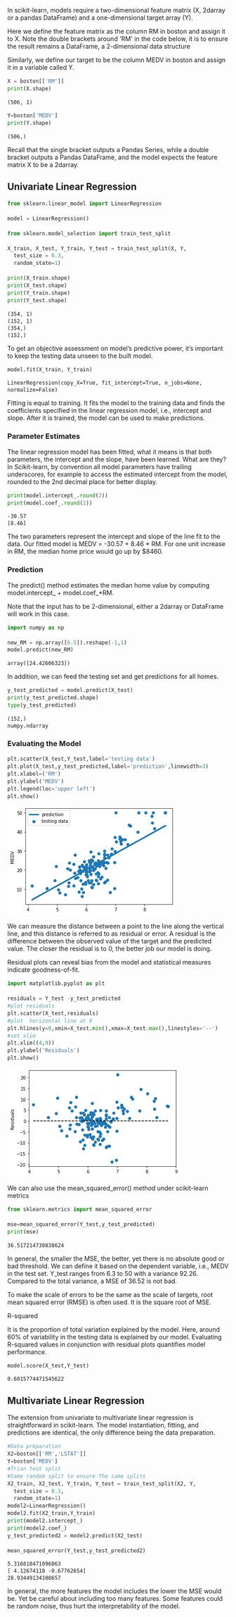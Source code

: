In scikit-learn, models require a two-dimensional feature matrix (X, 2darray or a pandas DataFrame) and a one-dimensional target array (Y).

Here we define the feature matrix as the column RM in boston and assign it to X. Note the double brackets around 'RM' in the code below, it is to ensure the result remains a DataFrame, a 2-dimensional data structure

Similarly, we define our target to be the column MEDV in boston and assign it in a variable called Y.

``` py
X = boston[['RM']]
print(X.shape)
```
```
(506, 1)
```

``` py
Y=boston['MEDV']
print(Y.shape)
```
```
(506,)
```

Recall that the single bracket outputs a Pandas Series, while a double bracket outputs a Pandas DataFrame, and the model expects the feature matrix X to be a 2darray.

## Univariate Linear Regression

``` py
from sklearn.linear_model import LinearRegression

model = LinearRegression()

from sklearn.model_selection import train_test_split

X_train, X_test, Y_train, Y_test = train_test_split(X, Y, 
  test_size = 0.3, 
  random_state=1)

print(X_train.shape)
print(X_test.shape)
print(Y_train.shape)
print(Y_test.shape)
```
```
(354, 1)
(152, 1)
(354,)
(152,)
```
To get an objective assessment on model’s predictive power, it’s important to keep the testing data unseen to the built model.

``` py
model.fit(X_train, Y_train)
```
```
LinearRegression(copy_X=True, fit_intercept=True, n_jobs=None, normalize=False)
```

Fitting is equal to training. It fits the model to the training data and finds the coefficients specified in the linear regression model, i.e., intercept and slope. After it is trained, the model can be used to make predictions.

### Parameter Estimates

The linear regression model has been fitted, what it means is that both parameters, the intercept and the slope, have been learned. What are they? In Scikit-learn, by convention all model parameters have trailing underscores, for example to access the estimated intercept from the model, rounded to the 2nd decimal place for better display.

``` py
print(model.intercept_.round(2))
print(model.coef_.round(2))
```
```
-30.57
[8.46]
```

The two parameters represent the intercept and slope of the line fit to the data. Our fitted model is MEDV = -30.57 + 8.46 * RM. For one unit increase in RM, the median home price would go up by $8460.

### Prediction

The predict() method estimates the median home value by computing model.intercept_ + model.coef_*RM.

Note that the input has to be 2-dimensional, either a 2darray or DataFrame will work in this case.

``` py
import numpy as np

new_RM = np.array([6.5]).reshape(-1,1) 
model.predict(new_RM)
```
```
array([24.42606323])
```


In addition, we can feed the testing set and get predictions for all homes.

``` py
y_test_predicted = model.predict(X_test)
print(y_test_predicted.shape)
type(y_test_predicted)
```
```
(152,)
numpy.ndarray
```

### Evaluating the Model

``` py
plt.scatter(X_test,Y_test,label='testing data')
plt.plot(X_test,y_test_predicted,label='prediction',linewidth=3)
plt.xlabel=('RM')
plt.ylabel('MEDV')
plt.legend(loc='upper left')
plt.show()
```

![eval](./Images/eval1.png)

We can measure the distance between a point to the line along the vertical line, and this distance is referred to as residual or error. A residual is the difference between the observed value of the target and the predicted value. The closer the residual is to 0, the better job our model is doing.

Residual plots can reveal bias from the model and statistical measures indicate goodness-of-fit.

``` py
import matplotlib.pyplot as plt

residuals = Y_test -y_test_predicted
#plot residuals
plt.scatter(X_test,residuals)
#plot  horizontal line at 0
plt.hlines(y=0,xmin=X_test.min(),xmax=X_test.max(),linestyles='--')
#set xlim
plt.xlim((4,9))
plt.ylabel('Residuals')
plt.show()
```

![residual](./Images/res.png)

We can also use the mean_squared_error() method under scikit-learn metrics

``` py
from sklearn.metrics import mean_squared_error

mse=mean_squared_error(Y_test,y_test_predicted)
print(mse)
```
```
36.517214730838624
```

In general, the smaller the MSE, the better, yet there is no absolute good or bad threshold. We can define it based on the dependent variable, i.e., MEDV in the test set. Y_test ranges from 6.3 to 50 with a variance 92.26. Compared to the total variance, a MSE of 36.52 is not bad.

To make the scale of errors to be the same as the scale of targets, root mean squared error (RMSE) is often used. It is the square root of MSE.

R-squared

It is the proportion of total variation explained by the model. Here, around 60% of variability in the testing data is explained by our model. Evaluating R-squared values in conjunction with residual plots quantifies model performance.


``` py
model.score(X_test,Y_test)
```
```
0.6015774471545622
```

## Multivariate Linear Regression

The extension from univariate to multivariate linear regression is straightforward in scikit-learn. The model instantiation, fitting, and predictions are identical, the only difference being the data preparation.

``` py
#Data preparation
X2=boston[['RM','LSTAT']]
Y=boston['MEDV']
#Trian test split
#Same random split to ensure The same splits
X2_train, X2_test, Y_train, Y_test = train_test_split(X2, Y, 
  test_size = 0.3, 
  random_state=1)
model2=LinearRegression()
model2.fit(X2_train,Y_train)
print(model2.intercept_)
print(model2.coef_)
y_test_predicted2 = model2.predict(X2_test)

mean_squared_error(Y_test,y_test_predicted2)
```
```
5.316818471096063
[ 4.12674118 -0.67762654]
28.93449134108657
```
In general, the more features the model includes the lower the MSE would be. Yet be careful about including too many features. Some features could be random noise, thus hurt the interpretability of the model.